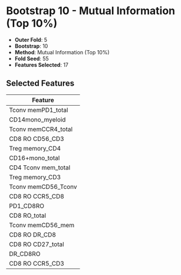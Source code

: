 # Bootstrap 10 - Mutual Information (Top 10%)

- **Outer Fold**: 5
- **Bootstrap**: 10
- **Method**: Mutual Information (Top 10%)
- **Fold Seed**: 55
- **Features Selected**: 17

## Selected Features

| Feature |
|---------|
| Tconv memPD1_total |
| CD14mono_myeloid |
| Tconv memCCR4_total |
| CD8 RO CD56_CD3 |
| Treg memory_CD4 |
| CD16+mono_total |
| CD4 Tconv mem_total |
| Treg memory_CD3 |
| Tconv memCD56_Tconv |
| CD8 RO CCR5_CD8 |
| PD1_CD8RO |
| CD8 RO_total |
| Tconv memCD56_mem |
| CD8 RO DR_CD8 |
| CD8 RO CD27_total |
| DR_CD8RO |
| CD8 RO CCR5_CD3 |
